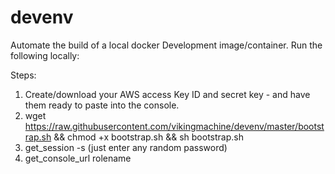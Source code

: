 # devenv
Automate the build of a local docker Development image/container. Run the following locally:

Steps:

1. Create/download your AWS access Key ID and secret key  - and have them ready to paste into the console.
2. wget https://raw.githubusercontent.com/vikingmachine/devenv/master/bootstrap.sh && chmod +x bootstrap.sh && sh bootstrap.sh
3. get_session -s <Authenticator PIN> (just enter any random password)
4. get_console_url rolename
